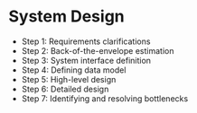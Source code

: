 # System Design
- Step 1: Requirements clarifications
- Step 2: Back-of-the-envelope estimation
- Step 3: System interface definition
- Step 4: Defining data model
- Step 5: High-level design
- Step 6: Detailed design
- Step 7: Identifying and resolving bottlenecks
